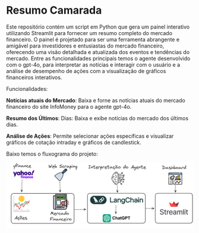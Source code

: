 # Resumo Camarada
Este repositório contém um script em Python que gera um painel interativo utilizando Streamlit para fornecer um resumo completo do mercado financeiro. O painel é projetado para ser uma ferramenta abrangente e amigável para investidores e entusiastas do mercado financeiro, oferecendo uma visão detalhada e atualizada dos eventos e tendências do mercado. Entre as funcionalidades principais temos o agente desenvolvido com o gpt-4o, para interpretar as notícias e interagir com  o usuário e a análise de desempenho de ações com a visualização de gráficos financeiros interativos.

Funcionalidades:

**Notícias atuais do Mercado**: Baixa e forne as notícias atuais do mercado financeiro do site InfoMoney para o agente gpt-4o.

**Resumo dos Últimos**: Dias: Baixa e exibe notícias do mercado dos últimos dias.

**Análise de Ações**: Permite selecionar ações específicas e visualizar gráficos de cotação intraday e gráficos de candlestick.

Baixo temos o fluxograma do projeto:

![Fluxo de Dados](fluxograma.png)
